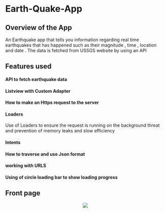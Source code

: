 # Earth-Quake-App


## Overview of the App
An Earthquake app that tells you information regarding real time earthquakes that has happened such as their magnitude , time , location and date . The data is fetched from USSGS website by using an API

## Features used
#### API to fetch earthquake data
#### Listview with Custom Adapter 
#### How to make an Https request to the server
#### Loaders
Use of Loaders to ensure the request is running on the background threat and prevention of memory leaks and slow efficiency
#### Intents
#### How to traverse and use Json format
#### working with URLS
#### Using of circle loading bar to show loading progress

## Front page
<p align="center">
<img src = "https://lh3.googleusercontent.com/xPlk5t5tYAkFDYbAhnAYnW8ZaT_eEqeE4bFLbhpdtySu2G_RpAU_6Xfk56-PeiB7nAEiQP9aXb8-BiEe_bKhBvpyHdhjMee5GKuT_wx9gVRJreXHBhGcSMqYMZS-0nzvfTE6zA12UQ=w2400" />
</p>
